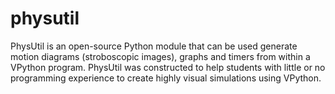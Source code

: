 # physutil
PhysUtil is an open-source Python module that can be used generate motion diagrams (stroboscopic images), graphs and timers from within a VPython program. PhysUtil was constructed to help students with little or no programming experience to create highly visual simulations using VPython.
